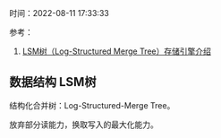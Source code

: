 时间：2022-08-11 17:33:33

参考：

1. [LSM树（Log-Structured Merge Tree）存储引擎介绍](https://www.modb.pro/db/379790)

## 数据结构 LSM树

结构化合并树：Log-Structured-Merge Tree。

放弃部分读能力，换取写入的最大化能力。
